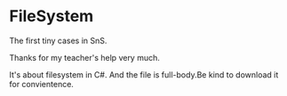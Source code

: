 # FileSystem

The first tiny cases in SnS.

Thanks for my teacher's help very much.

It's about filesystem in C#. And the file is full-body.Be kind to download it for convientence.